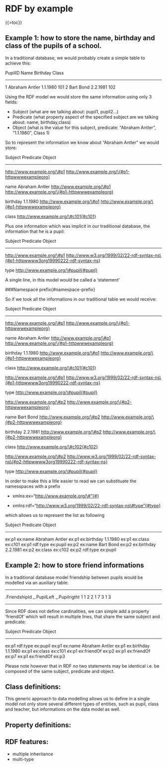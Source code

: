 <!--
author:
    - 'Jérôme Bogaerts'
created_at: '2013-05-31 09:53:44'
updated_at: '2013-05-31 12:11:48'
-->

RDF by example
==============

{{\>toc}}

Example 1: how to store the **name**, **birthday** and **class** of the pupils of a school.
-------------------------------------------------------------------------------------------

In a traditional database, we would probably create a simple table to achieve this:

  PupilID   Name             Birthday   Class
  --------- ---------------- ---------- -------
  1         Abraham Antler   1.1.1980   101
  2         Bart Bond        2.2.1981   102

Using the RDF model we would store the same information using only 3 fields:

-   Subject (what are we talking about: pupil1, pupil2…)
-   Predicate (what property aspect of the specified subject are we talking about: name, birthday,class)
-   Object (what is the value for this subject, predicate: “Abraham Antler”, “1.1.1980”, Class 1)

So to represent the information we know about “Abraham Antler” we would store:

  Subject                       Predicate                           Object
  ----------------------------- ----------------------------------- -------------------------------
  http://www.example.org/\#p1   http://www.example.org/\{#p1-httpwwwexampleorg}

name       Abraham Antler
  http://www.example.org/\#p1   http://www.example.org/\{#p1-httpwwwexampleorg}

birthday   1.1.1980
  http://www.example.org/\#p1   http://www.example.org/\{#p1-httpwwwexampleorg}

class      http://www.example.org/\#c101{#c101}

Plus one information which was implicit in our traditional database, the information that he is a pupil:

  Subject                       Predicate                                          Object
  ----------------------------- -------------------------------------------------- --------------------------------
  http://www.example.org/\#p1   http://www.w3.org/1999/02/22-rdf-syntax-ns\{#p1-httpwwww3org19990222-rdf-syntax-ns}

type   http://www.example.org/\#pupil{#pupil}

A single line, in this model would be called a ‘statement’

###Namespace prefix{#namespace-prefix}

So if we took all the informations in our traditional table we would receive:

  Subject                       Predicate                                          Object
  ----------------------------- -------------------------------------------------- --------------------------------
  http://www.example.org/\#p1   http://www.example.org/\{#p1-httpwwwexampleorg}

name                      Abraham Antler
  http://www.example.org/\#p1   http://www.example.org/\{#p1-httpwwwexampleorg}

birthday                  1.1.1980
  http://www.example.org/\#p1   http://www.example.org/\{#p1-httpwwwexampleorg}

class                     http://www.example.org/\#c101{#c101}

  http://www.example.org/\#p1   http://www.w3.org/1999/02/22-rdf-syntax-ns\{#p1-httpwwww3org19990222-rdf-syntax-ns}

type   http://www.example.org/\#pupil{#pupil}

  http://www.example.org/\#p2   http://www.example.org/\{#p2-httpwwwexampleorg}

name                      Bart Bond
  http://www.example.org/\#p2   http://www.example.org/\{#p2-httpwwwexampleorg}

birthday                  2.2.1981
  http://www.example.org/\#p2   http://www.example.org/\{#p2-httpwwwexampleorg}

class                     http://www.example.org/\#c102{#c102}

  http://www.example.org/\#p2   http://www.w3.org/1999/02/22-rdf-syntax-ns\{#p2-httpwwww3org19990222-rdf-syntax-ns}

type   http://www.example.org/\#pupil{#pupil}

In order to make this a litle easier to read we can substituate the namesspaces with a prefix

-   xmlns:ex=“http://www.example.org/\#”{#}

-   xmlns:rdf=“http://www.w3.org/1999/02/22-rdf-syntax-ns\#type”{#type}

which allows us to represent the list as following

  Subject   Predicate     Object
  --------- ------------- ----------------
  ex:p1     ex:name       Abraham Antler
  ex:p1     ex:birthday   1.1.1980
  ex:p1     ex:class      ex:c101
  ex:p1     rdf:type      ex:pupil
  ex:p2     ex:name       Bart Bond
  ex:p2     ex:birthday   2.2.1981
  ex:p2     ex:class      ex:c102
  ex:p2     rdf:type      ex:pupil

Example 2: how to store friend informations
-------------------------------------------

In a traditional database model friendship between pupils would be modelled via an auxiliary table:

  --------------- -------------- ----------------
  .FriendshipId   \_.PupilLeft   \_.Pupilrigtht
  1               1              2
  2               1              7
  3               1              3
  --------------- -------------- ----------------

Since RDF does not define cardinalities, we can simple add a property ‘friendOf’ which will result in multiple lines, that share the same subject and predicate:

  Subject   Predicate     Object
  --------- ------------- ----------------
  ex:p1     rdf:type      ex:pupil
  ex:p1     ex:name       Abraham Antler
  ex:p1     ex:birthday   1.1.1980
  ex:p1     ex:class      ex:c101
  ex:p1     ex:friendOf   ex:p2
  ex:p1     ex:friendOf   ex:p7
  ex:p1     ex:friendOf   ex:p3

Please note however that in RDF no two statements may be identical i.e. be composed of the same subject, predicate and object.

Class definitions:
------------------

This generic approach to data modelling allows us to define in a single model not only store several different types of entities, such as pupil, class and teacher, but informations on the data model as well.

Property definitions:
---------------------

RDF features:
-------------

-   multiple inheritance
-   multi-type

